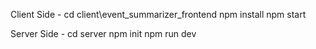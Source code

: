 Client Side - 
  cd client\event_summarizer_frontend
  npm install
  npm start

Server Side - 
  cd server
  npm init
  npm run dev


